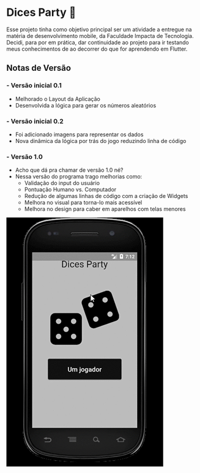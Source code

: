 # Dices Party :game_die:

Esse projeto tinha como objetivo principal ser um atividade a entregue na matéria de desenvolvimento mobile, da Faculdade Impacta de Tecnologia.
Decidi, para por em prática, dar continuidade ao projeto para ir testando meus conhecimentos de ao decorrer do que for aprendendo em Flutter.

## Notas de Versão

### - Versão inicial 0.1
- Melhorado o Layout da Aplicação
- Desenvolvida a lógica para gerar os números aleatórios

### - Versão inicial 0.2
- Foi adicionado imagens para representar os dados
- Nova dinâmica da lógica por trás do jogo reduzindo linha de código

### -  Versão 1.0
- Acho que dá pra chamar de versão 1.0 né?
- Nessa versão do programa trago melhorias como:
  * Validação do input do usuário
  * Pontuação Humano vs. Computador
  * Redução de algumas linhas de código com a criação de Widgets
  * Melhora no visual para torna-lo mais acessível
  * Melhora no design para caber em aparelhos com telas menores

![Alt Text](./assets/demo-app.gif)